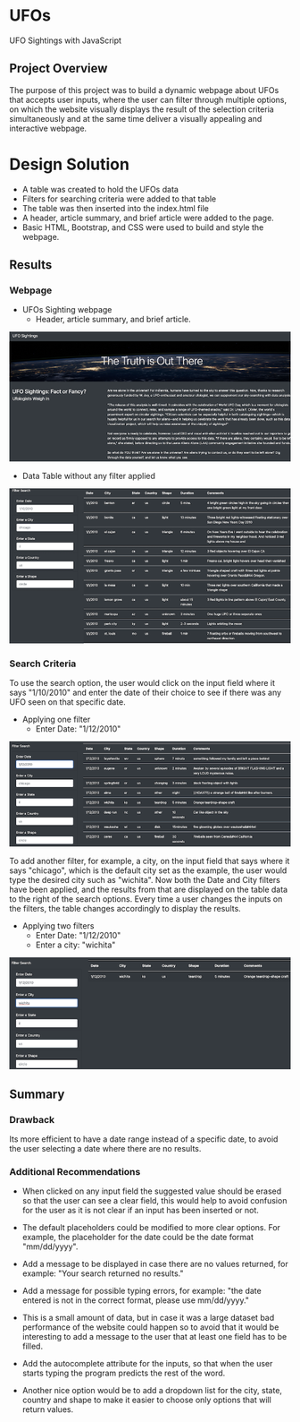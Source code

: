 # UFOs
UFO Sightings with JavaScript

## Project Overview

The purpose of this project was to build a dynamic webpage about UFOs that accepts user inputs, where the user can filter through multiple options, on which the website visually displays the result of the selection criteria simultaneously and at the same time deliver a visually appealing and interactive webpage.



# Design Solution

- A table was created to hold the UFOs data
- Filters for searching criteria were added to that table 
- The table was then inserted into the index.html file
- A header, article summary, and brief article were added to the page.
- Basic HTML, Bootstrap, and CSS were used to build and style the webpage.


## Results

### Webpage

- UFOs Sighting webpage 
    - Header, article summary, and brief article.

![UFO_webpage.png](./static/images/UFO_webpage.png)


- Data Table without any filter applied

![no_filter](./static/images/no_filter.png)


### Search Criteria

To use the search option, the user would click on the input field where it says "1/10/2010" and enter the date of their choice to see if there was any UFO seen on that specific date.

- Applying one filter
    - Enter Date: "1/12/2010"

![one_filter](./static/images/one_filter.png)

To add another filter, for example, a city, on the input field that says where it says "chicago", which is the default city set as the example, the user would type the desired city such as "wichita". Now both the Date and City filters have been applied, and the results from that are displayed on the table data to the right of the search options. Every time a user changes the inputs on the filters, the table changes accordingly to display the results.


- Applying two filters
    - Enter Date: "1/12/2010"
    - Enter a city: "wichita"

![two_filters](./static/images/two_filters.png)



## Summary

### Drawback

Its more efficient to have a date range instead of a specific date, to avoid the user selecting a date where there are no results. 

### Additional Recommendations

- When clicked on any input field the suggested value should be erased so that the user can see a clear field, this would help to avoid confusion for the user as it is not clear if an input has been inserted or not.

- The default placeholders could be modified to more clear options. For example, the placeholder for the date could be the date format "mm/dd/yyyy".

- Add a message to be displayed in case there are no values returned, for example: "Your search returned no results."

- Add a message for possible typing errors, for example: "the date entered is not in the correct format, please use mm/dd/yyyy."

- This is a small amount of data, but in case it was a large dataset bad performance of the website could happen so to avoid that it would be interesting to add a message to the user that at least one field has to be filled. 

- Add the autocomplete attribute for the inputs, so that when the user starts typing the program predicts the rest of the word.

- Another nice option would be to add a dropdown list for the city, state, country and shape to make it easier to choose only options that will return values.










